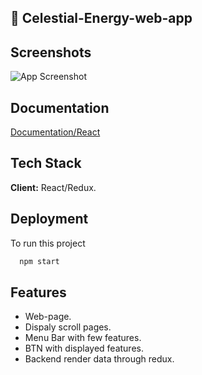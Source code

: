 ## 🚀 Celestial-Energy-web-app

## Screenshots

![App Screenshot](https://jobelhome.w3spaces.com/Screenshot_2022-04-13_at_16.22.45.png?bypass-cache=59927970)

## Documentation

[Documentation/React](https://reactjs.org/)

## Tech Stack

**Client:** React/Redux.

## Deployment

To run this project

```bash
  npm start
```

## Features

- Web-page.
- Dispaly scroll pages.
- Menu Bar with few features.
- BTN with displayed features.
- Backend render data through redux.
